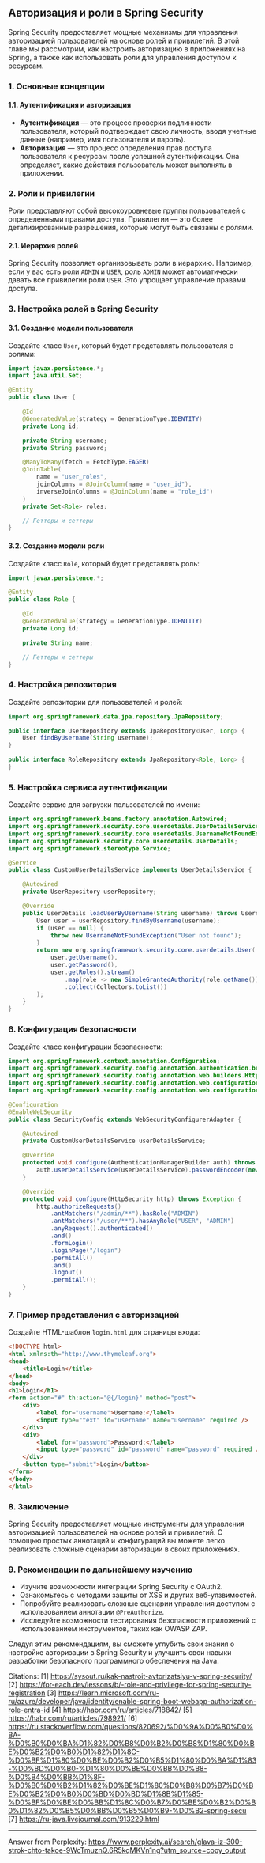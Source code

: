 ## Авторизация и роли в Spring Security

Spring Security предоставляет мощные механизмы для управления авторизацией пользователей на основе ролей и привилегий. В этой главе мы рассмотрим, как настроить авторизацию в приложениях на Spring, а также как использовать роли для управления доступом к ресурсам.

### 1. Основные концепции

#### 1.1. Аутентификация и авторизация

- **Аутентификация** — это процесс проверки подлинности пользователя, который подтверждает свою личность, вводя учетные данные (например, имя пользователя и пароль).
- **Авторизация** — это процесс определения прав доступа пользователя к ресурсам после успешной аутентификации. Она определяет, какие действия пользователь может выполнять в приложении.

### 2. Роли и привилегии

Роли представляют собой высокоуровневые группы пользователей с определенными правами доступа. Привилегии — это более детализированные разрешения, которые могут быть связаны с ролями.

#### 2.1. Иерархия ролей

Spring Security позволяет организовывать роли в иерархию. Например, если у вас есть роли `ADMIN` и `USER`, роль `ADMIN` может автоматически давать все привилегии роли `USER`. Это упрощает управление правами доступа.

### 3. Настройка ролей в Spring Security

#### 3.1. Создание модели пользователя

Создайте класс `User`, который будет представлять пользователя с ролями:

```java
import javax.persistence.*;
import java.util.Set;

@Entity
public class User {

    @Id
    @GeneratedValue(strategy = GenerationType.IDENTITY)
    private Long id;

    private String username;
    private String password;

    @ManyToMany(fetch = FetchType.EAGER)
    @JoinTable(
        name = "user_roles",
        joinColumns = @JoinColumn(name = "user_id"),
        inverseJoinColumns = @JoinColumn(name = "role_id")
    )
    private Set<Role> roles;

    // Геттеры и сеттеры
}
```

#### 3.2. Создание модели роли

Создайте класс `Role`, который будет представлять роль:

```java
import javax.persistence.*;

@Entity
public class Role {

    @Id
    @GeneratedValue(strategy = GenerationType.IDENTITY)
    private Long id;

    private String name;

    // Геттеры и сеттеры
}
```

### 4. Настройка репозитория

Создайте репозитории для пользователей и ролей:

```java
import org.springframework.data.jpa.repository.JpaRepository;

public interface UserRepository extends JpaRepository<User, Long> {
    User findByUsername(String username);
}

public interface RoleRepository extends JpaRepository<Role, Long> {
}
```

### 5. Настройка сервиса аутентификации

Создайте сервис для загрузки пользователей по имени:

```java
import org.springframework.beans.factory.annotation.Autowired;
import org.springframework.security.core.userdetails.UserDetailsService;
import org.springframework.security.core.userdetails.UsernameNotFoundException;
import org.springframework.security.core.userdetails.UserDetails;
import org.springframework.stereotype.Service;

@Service
public class CustomUserDetailsService implements UserDetailsService {

    @Autowired
    private UserRepository userRepository;

    @Override
    public UserDetails loadUserByUsername(String username) throws UsernameNotFoundException {
        User user = userRepository.findByUsername(username);
        if (user == null) {
            throw new UsernameNotFoundException("User not found");
        }
        return new org.springframework.security.core.userdetails.User(
            user.getUsername(),
            user.getPassword(),
            user.getRoles().stream()
                .map(role -> new SimpleGrantedAuthority(role.getName()))
                .collect(Collectors.toList())
        );
    }
}
```

### 6. Конфигурация безопасности

Создайте класс конфигурации безопасности:

```java
import org.springframework.context.annotation.Configuration;
import org.springframework.security.config.annotation.authentication.builders.AuthenticationManagerBuilder;
import org.springframework.security.config.annotation.web.builders.HttpSecurity;
import org.springframework.security.config.annotation.web.configuration.EnableWebSecurity;
import org.springframework.security.config.annotation.web.configuration.WebSecurityConfigurerAdapter;

@Configuration
@EnableWebSecurity
public class SecurityConfig extends WebSecurityConfigurerAdapter {

    @Autowired
    private CustomUserDetailsService userDetailsService;

    @Override
    protected void configure(AuthenticationManagerBuilder auth) throws Exception {
        auth.userDetailsService(userDetailsService).passwordEncoder(new BCryptPasswordEncoder());
    }

    @Override
    protected void configure(HttpSecurity http) throws Exception {
        http.authorizeRequests()
            .antMatchers("/admin/**").hasRole("ADMIN")
            .antMatchers("/user/**").hasAnyRole("USER", "ADMIN")
            .anyRequest().authenticated()
            .and()
            .formLogin()
            .loginPage("/login")
            .permitAll()
            .and()
            .logout()
            .permitAll();
    }
}
```

### 7. Пример представления с авторизацией

Создайте HTML-шаблон `login.html` для страницы входа:

```html
<!DOCTYPE html>
<html xmlns:th="http://www.thymeleaf.org">
<head>
    <title>Login</title>
</head>
<body>
<h1>Login</h1>
<form action="#" th:action="@{/login}" method="post">
    <div>
        <label for="username">Username:</label>
        <input type="text" id="username" name="username" required />
    </div>
    <div>
        <label for="password">Password:</label>
        <input type="password" id="password" name="password" required />
    </div>
    <button type="submit">Login</button>
</form>
</body>
</html>
```

### 8. Заключение

Spring Security предоставляет мощные инструменты для управления авторизацией пользователей на основе ролей и привилегий. С помощью простых аннотаций и конфигураций вы можете легко реализовать сложные сценарии авторизации в своих приложениях.

### 9. Рекомендации по дальнейшему изучению

- Изучите возможности интеграции Spring Security с OAuth2.
- Ознакомьтесь с методами защиты от XSS и других веб-уязвимостей.
- Попробуйте реализовать сложные сценарии управления доступом с использованием аннотации `@PreAuthorize`.
- Исследуйте возможности тестирования безопасности приложений с использованием инструментов, таких как OWASP ZAP.

Следуя этим рекомендациям, вы сможете углубить свои знания о настройке авторизации в Spring Security и улучшить свои навыки разработки безопасного программного обеспечения на Java.

Citations:
[1] https://sysout.ru/kak-nastroit-avtorizatsiyu-v-spring-security/
[2] https://for-each.dev/lessons/b/-role-and-privilege-for-spring-security-registration
[3] https://learn.microsoft.com/ru-ru/azure/developer/java/identity/enable-spring-boot-webapp-authorization-role-entra-id
[4] https://habr.com/ru/articles/718842/
[5] https://habr.com/ru/articles/798921/
[6] https://ru.stackoverflow.com/questions/820692/%D0%9A%D0%B0%D0%BA-%D0%B0%D0%BA%D1%82%D0%B8%D0%B2%D0%B8%D1%80%D0%BE%D0%B2%D0%B0%D1%82%D1%8C-%D0%BF%D1%80%D0%BE%D0%B2%D0%B5%D1%80%D0%BA%D1%83-%D0%BD%D0%B0-%D1%80%D0%BE%D0%BB%D0%B8-%D0%B4%D0%BB%D1%8F-%D0%B0%D0%B2%D1%82%D0%BE%D1%80%D0%B8%D0%B7%D0%BE%D0%B2%D0%B0%D0%BD%D0%BD%D1%8B%D1%85-%D0%BF%D0%BE%D0%BB%D1%8C%D0%B7%D0%BE%D0%B2%D0%B0%D1%82%D0%B5%D0%BB%D0%B5%D0%B9-%D0%B2-spring-secu
[7] https://ru-java.livejournal.com/913229.html

---
Answer from Perplexity: https://www.perplexity.ai/search/glava-iz-300-strok-chto-takoe-9WcTmuznQ.6R5kqMKVn1ng?utm_source=copy_output
